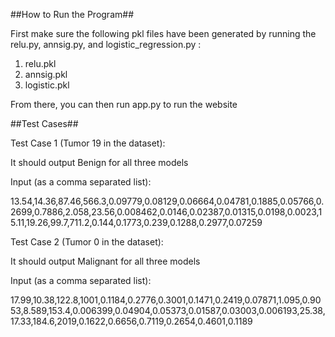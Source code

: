 ##How to Run the Program##

First make sure the following pkl files have been generated by running the relu.py, annsig.py, and logistic_regression.py : 
1. relu.pkl
2. annsig.pkl
3. logistic.pkl


From there, you can then run app.py to run the website

##Test Cases##

Test Case 1 (Tumor 19 in the dataset): 

It should output Benign for all three models

Input (as a comma separated list): 

13.54,14.36,87.46,566.3,0.09779,0.08129,0.06664,0.04781,0.1885,0.05766,0.2699,0.7886,2.058,23.56,0.008462,0.0146,0.02387,0.01315,0.0198,0.0023,15.11,19.26,99.7,711.2,0.144,0.1773,0.239,0.1288,0.2977,0.07259


Test Case 2 (Tumor 0 in the dataset):

It should output Malignant for all three models

Input (as a comma separated list):

17.99,10.38,122.8,1001,0.1184,0.2776,0.3001,0.1471,0.2419,0.07871,1.095,0.9053,8.589,153.4,0.006399,0.04904,0.05373,0.01587,0.03003,0.006193,25.38,17.33,184.6,2019,0.1622,0.6656,0.7119,0.2654,0.4601,0.1189
